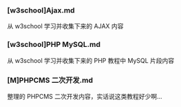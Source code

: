 ### [w3school]Ajax.md
从 w3school 学习并收集下来的 AJAX 内容
### [w3school]PHP MySQL.md
从 w3school 学习并收集下来的 PHP 教程中 MySQL 片段内容
### [M]PHPCMS 二次开发.md
整理的 PHPCMS 二次开发内容，实话说这类教程好少啊...
